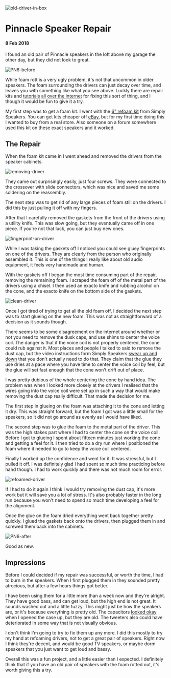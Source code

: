 ![old-driver-in-box](./pinnacle-speaker-repair/old-driver-in-box.jpg)

# Pinnacle Speaker Repair

#### 8 Feb 2018

I found an old pair of Pinnacle speakers in the loft above my garage the other day, but they did not look to great.

![PN6-before](./pinnacle-speaker-repair/PN6-before.jpg)

While foam rott is a very ugly problem, it's not that uncommon in older speakers. The foam surrounding the drivers can just decay over time, and leaves you with something like what you see above. Luckly there are repair kits and [tutorials](http://www.instructables.com/id/re-foam-your-old-speakers/) [all](http://www.decware.com/newsite/refoam.htm) [over the internet](https://www.simplyspeakers.com/speaker-repair-foam-edge-replacement-instructions.html) for fixing this sort of thing, and I though it would be fun to give it a try.

My first step was to get a foam kit. I went with the [6" refoam kit](https://www.simplyspeakers.com/speaker-foam-edge-repair-kit-fsk-6.html#) from Simply Speakers. You can get kits cheaper off [eBay](https://www.ebay.com/sch/i.html?_from=R40&_trksid=p2380057.m570.l1313.TR1.TRC0.A0.H0.Xspeaker+refoam.TRS0&_nkw=speaker+refoam&_sacat=0), but for my first time doing this I wanted to buy from a real store. Also someone on a forum somewhere used this kit on these exact speakers and it worked.

## The Repair

When the foam kit came in I went ahead and removed the drivers from the speaker cabinets.

![removing-driver](./pinnacle-speaker-repair/removing-driver.jpg)

They came out surprisingly easily, just four screws. They were connected to the crossover with slide connectors, which was nice and saved me some soldering on the reassembly. 

The next step was to get rid of any large pieces of foam still on the drivers. I did this by just pulling it off with my fingers.

After that I carefully removed the gaskets from the front of the drivers using a utility knife. This was slow going, but they eventually came off in one piece. If you're not that luck, you can just buy new ones.

![fingerprint-on-driver](./pinnacle-speaker-repair/fingerprint-on-driver.jpg)

While I was taking the gaskets off I noticed you could see gluey fingerprints on one of the drivers. They are clearly from the person who originally assembled it. This is one of the things I really like about old audio equipment, it feels very handmade and human.

With the gaskets off I began the most time consuming part of the repair, removing the remaining foam. I scraped the foam off of the metal part of the drivers using a chisel. I then used an exacto knife and rubbing alcohol on the cone, and the exacto knife on the bottom side of the gaskets.

![clean-driver](./pinnacle-speaker-repair/clean-driver.jpg)

Once I got tired of trying to get all the old foam off, I decided the next step was to start glueing on the new foam. This was not as straightforward of a decision as it sounds though.

There seems to be some disagreement on the internet around whether or not you need to remove the dusk caps, and use shims to center the voice coil. The danger is that if the voice coil is not properly centered, the cone could rub against it. Most places and people I talked to said to remove the dust cap, but the video instructions form Simply Speakers [swear up and down](https://youtu.be/ZxC7oDIP0wE?t=17m9s) that you don't actually need to do that. They claim that the glue they use dries at a pace where you have time to center the voice coil by feel, but the glue will set fast enough that the cone won't drift out of place.

I was pretty dubious of the whole centering the cone by hand idea. The problem was when I looked more closely at the drivers I realised that the wires going into the voice coil were set up in such a way that would make removing the dust cap really difficult.  That made the decision for me.

The first step in glueing on the foam was attaching it to the cone and letting it dry. This was straight forward, but the foam I got was a little small for the speakers, so it did not go around as evenly as I would have liked.

The second step was to glue the foam to the metal part of the driver. This was the high stakes part where I had to center the cone on the voice coil. Before I got to glueing I spent about fifteen minutes just working the cone and getting a feel for it. I then tried to do a dry run where I positioned the foam where it needed to go to keep the voice coil centered.

Finally I worked up the confidence and went for it. It was stressful, but I pulled it off. I was definitely glad I had spent so much time practicing before hand though. I had to work quickly and there was not much room for error.

![refoamed-driver](./pinnacle-speaker-repair/refoamed-driver.jpg)

If I had to do it again I think I would try removing the dust cap, it's more work but it will save you a lot of stress. It's also probably faster in the long run because you won't need to spend so much time developing a feel for the alignment.

Once the glue on the foam dried everything went back together pretty quickly. I glued the gaskets back onto the drivers, then plugged them in and screwed them back into the cabinets.

![PN6-after](./pinnacle-speaker-repair/PN6-after.jpg)

Good as new.

## Impressions

Before I could decided if my repair was successful, or worth the time, I had to burn in the speakers. When I first plugged them in they sounded pretty atrocious, but after a few hours things got better.

I have been using them for a little more than a week now and they're alright. They have good bass, and can get loud, but the high end is not great. It sounds washed out and a little fuzzy. This might just be how the speakers are, or it's because everything is pretty old. The capacitors [looked okay](./pinnacle-speaker-repair/crossover.jpg) when I opened the case up, but they are old. The tweeters also could have deteriorated in some way that is not visually obvious.

I don't think I'm going to try to fix them up any more. I did this mostly to try my hand at refoaming drivers, not to get a great pair of speakers. Right now I think they're decent, and would be good TV speakers, or maybe dorm speakers that you just want to get loud and bassy.

Overall this was a fun project, and a little easier than I expected. I definitely think that if you have an old pair of speakers with the foam rotted out, it's worth giving this a try.
